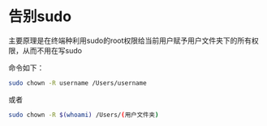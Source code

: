 # 告别sudo
主要原理是在终端种利用sudo的root权限给当前用户赋予用户文件夹下的所有权限，从而不用在写sudo

命令如下：
```bash
sudo chown -R username /Users/username
```
或者

```bash
sudo chown -R $(whoami) /Users/(用户文件夹)
```